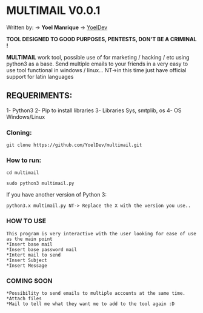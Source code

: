 # MULTIMAIL V0.0.1

Written by: -> **Yoel Manrique** -> [YoelDev](https://github.com/YoelDev)

**TOOL DESIGNED TO GOOD PURPOSES, PENTESTS, DON'T BE A CRIMINAL !**

**MULTIMAIL** work tool, possible use of for marketing / hacking / etc using python3 as a base. Send multiple emails to your friends in a very easy to use tool functional in windows / linux... NT->in this time just  have official support for latin languages

## REQUERIMENTS:

1- Python3
2- Pip to install libraries
3- Libraries Sys, smtplib, os
4- OS Windows/Linux

### Cloning:

```
git clone https://github.com/YoelDev/multimail.git
```

### How to run:

```
cd multimail
```

```
sudo python3 multimail.py
```

If you have another version of Python 3:

```
python3.x multimail.py NT-> Replace the X with the version you use..
```

### HOW TO USE
```
This program is very interactive with the user looking for ease of use as the main point
*Insert base mail
*Insert base password mail
*Intert mail to send
*Insert Subject
*Insert Message
```

### COMING SOON
```
*Possibility to send emails to multiple accounts at the same time.
*Attach files
*Mail to tell me what they want me to add to the tool again :D
```
